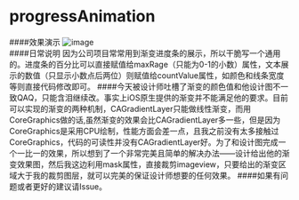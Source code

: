 # progressAnimation
####效果演示
![image](https://github.com/neon233/progressAnimation/blob/master/demo.gif)   
####日常说明
因为公司项目常常用到渐变进度条的展示，所以干脆写一个通用的。进度条的百分比可以直接赋值给maxRage（只能为0-1的小数）属性，文本展示的数值（只显示小数点后两位）则赋值给countValue属性，如颜色和线条宽度等则直接代码修改即可。
####今天被设计师吐槽了渐变的颜色值和他设计图不一致QAQ，只能含泪继续改。事实上iOS原生提供的渐变并不能满足他的要求。目前可以实现的渐变的两种机制，CAGradientLayer只能做线性渐变，而用CoreGraphics做的话,虽然渐变的效果会比CAGradientLayer多一些，但是因为CoreGraphics是采用CPU绘制，性能方面会差一点，且我之前没有太多接触过CoreGraphics，代码的可读性并没有CAGradientLayer好。为了和设计图完成一个一比一的效果，所以想到了一个非常完美且简单的解决办法——设计给出他的渐变效果图，然后我这边利用mask属性，直接裁剪imageview，只要给出的渐变区域大于我的裁剪图层，就可以完美的保证设计师想要的任何效果。
####如果有问题或者更好的建议请Issue。
